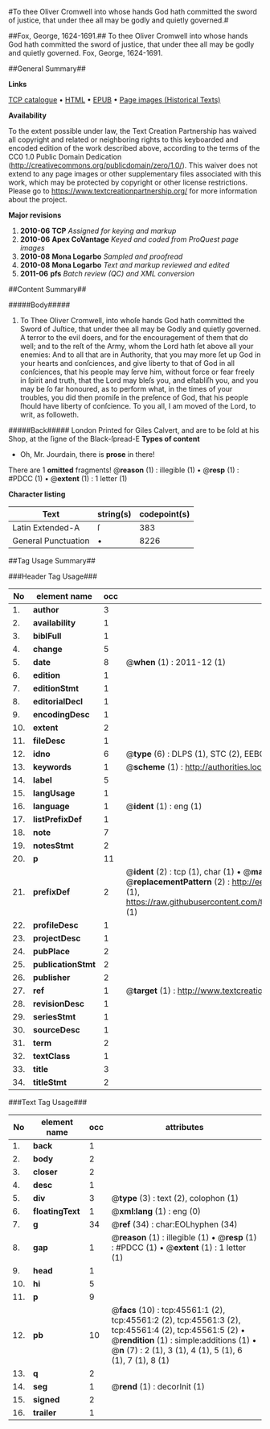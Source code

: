 #To thee Oliver Cromwell into whose hands God hath committed the sword of justice, that under thee all may be godly and quietly governed.#

##Fox, George, 1624-1691.##
To thee Oliver Cromwell into whose hands God hath committed the sword of justice, that under thee all may be godly and quietly governed.
Fox, George, 1624-1691.

##General Summary##

**Links**

[TCP catalogue](http://www.ota.ox.ac.uk/tcp/)  • 
[HTML](http://tei.it.ox.ac.uk/tcp/Texts-HTML/free/A40/A40303.html)  • 
[EPUB](http://tei.it.ox.ac.uk/tcp/Texts-EPUB/free/A40/A40303.epub) • 
[Page images (Historical Texts)](https://historicaltexts.jisc.ac.uk/eebo-10731858e)

**Availability**

To the extent possible under law, the Text Creation Partnership has waived all copyright and related or neighboring rights to this keyboarded and encoded edition of the work described above, according to the terms of the CC0 1.0 Public Domain Dedication (http://creativecommons.org/publicdomain/zero/1.0/). This waiver does not extend to any page images or other supplementary files associated with this work, which may be protected by copyright or other license restrictions. Please go to https://www.textcreationpartnership.org/ for more information about the project.

**Major revisions**

1. __2010-06__ __TCP__ *Assigned for keying and markup*
1. __2010-06__ __Apex CoVantage__ *Keyed and coded from ProQuest page images*
1. __2010-08__ __Mona Logarbo__ *Sampled and proofread*
1. __2010-08__ __Mona Logarbo__ *Text and markup reviewed and edited*
1. __2011-06__ __pfs__ *Batch review (QC) and XML conversion*

##Content Summary##

#####Body#####

1. To Thee Oliver Cromwell, into whoſe hands God hath committed the Sword of Juſtice, that under thee all may be Godly and quietly governed. A terror to the evil doers, and for the encouragement of them that do well; and to the reſt of the Army, whom the Lord hath ſet above all your enemies: And to all that are in Authority, that you may more ſet up God in your hearts and conſciences, and give liberty to that of God in all conſciences, that his people may ſerve him, without force or fear freely in ſpirit and truth, that the Lord may bleſs you, and eſtabliſh you, and you may be ſo far honoured, as to perform what, in the times of your troubles, you did then promiſe in the preſence of God, that his people ſhould have liberty of conſcience. To you all, I am moved of the Lord, to writ, as followeth.

#####Back#####
London Printed for Giles Calvert, and are to be ſold at his Shop, at the ſigne of the Black-ſpread-E
**Types of content**

  * Oh, Mr. Jourdain, there is **prose** in there!

There are 1 **omitted** fragments! 
 @__reason__ (1) : illegible (1)  •  @__resp__ (1) : #PDCC (1)  •  @__extent__ (1) : 1 letter (1)

**Character listing**


|Text|string(s)|codepoint(s)|
|---|---|---|
|Latin Extended-A|ſ|383|
|General Punctuation|•|8226|

##Tag Usage Summary##

###Header Tag Usage###

|No|element name|occ|attributes|
|---|---|---|---|
|1.|__author__|3||
|2.|__availability__|1||
|3.|__biblFull__|1||
|4.|__change__|5||
|5.|__date__|8| @__when__ (1) : 2011-12 (1)|
|6.|__edition__|1||
|7.|__editionStmt__|1||
|8.|__editorialDecl__|1||
|9.|__encodingDesc__|1||
|10.|__extent__|2||
|11.|__fileDesc__|1||
|12.|__idno__|6| @__type__ (6) : DLPS (1), STC (2), EEBO-CITATION (1), OCLC (1), VID (1)|
|13.|__keywords__|1| @__scheme__ (1) : http://authorities.loc.gov/ (1)|
|14.|__label__|5||
|15.|__langUsage__|1||
|16.|__language__|1| @__ident__ (1) : eng (1)|
|17.|__listPrefixDef__|1||
|18.|__note__|7||
|19.|__notesStmt__|2||
|20.|__p__|11||
|21.|__prefixDef__|2| @__ident__ (2) : tcp (1), char (1)  •  @__matchPattern__ (2) : ([0-9\-]+):([0-9IVX]+) (1), (.+) (1)  •  @__replacementPattern__ (2) : http://eebo.chadwyck.com/downloadtiff?vid=$1&page=$2 (1), https://raw.githubusercontent.com/textcreationpartnership/Texts/master/tcpchars.xml#$1 (1)|
|22.|__profileDesc__|1||
|23.|__projectDesc__|1||
|24.|__pubPlace__|2||
|25.|__publicationStmt__|2||
|26.|__publisher__|2||
|27.|__ref__|1| @__target__ (1) : http://www.textcreationpartnership.org/docs/. (1)|
|28.|__revisionDesc__|1||
|29.|__seriesStmt__|1||
|30.|__sourceDesc__|1||
|31.|__term__|2||
|32.|__textClass__|1||
|33.|__title__|3||
|34.|__titleStmt__|2||


###Text Tag Usage###

|No|element name|occ|attributes|
|---|---|---|---|
|1.|__back__|1||
|2.|__body__|2||
|3.|__closer__|2||
|4.|__desc__|1||
|5.|__div__|3| @__type__ (3) : text (2), colophon (1)|
|6.|__floatingText__|1| @__xml:lang__ (1) : eng (0)|
|7.|__g__|34| @__ref__ (34) : char:EOLhyphen (34)|
|8.|__gap__|1| @__reason__ (1) : illegible (1)  •  @__resp__ (1) : #PDCC (1)  •  @__extent__ (1) : 1 letter (1)|
|9.|__head__|1||
|10.|__hi__|5||
|11.|__p__|9||
|12.|__pb__|10| @__facs__ (10) : tcp:45561:1 (2), tcp:45561:2 (2), tcp:45561:3 (2), tcp:45561:4 (2), tcp:45561:5 (2)  •  @__rendition__ (1) : simple:additions (1)  •  @__n__ (7) : 2 (1), 3 (1), 4 (1), 5 (1), 6 (1), 7 (1), 8 (1)|
|13.|__q__|2||
|14.|__seg__|1| @__rend__ (1) : decorInit (1)|
|15.|__signed__|2||
|16.|__trailer__|1||
